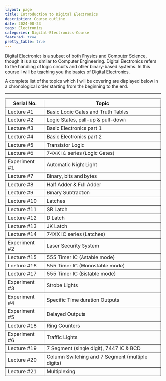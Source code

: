 ```yaml
---
layout: page
title: Introduction to Digital Electronics
description: Course outline
date: 2024-08-23
tags: Electronics
categories: Digital-Electronics-Course
featured: true
pretty_table: true
---
```


<style>
th, td {
  border:1px solid black;
}
</style>

Digital Electronics is a subset of both Physics and Computer Science, though it is also similar to Computer Engineering. Digital Electronics refers to the handling of logic circuits and other binary-based systems. In this course I will be teaching you the basics of Digital Electronics.

A complete list of the topics which I will be covering are displayed below in a chronological order starting from the beginning to the end.

---

| Serial No.    | Topic                                            |
| ------------- | ------------------------------------------------ |
| Lecture #1    | Basic Logic Gates and Truth Tables               |
| Lecture #2    | Logic States, pull-up & pull-down                |
| Lecture #3    | Basic Electronics part 1                         |
| Lecture #4    | Basic Electronics part 2                         |
| Lecture #5    | Transistor Logic                                 |
| Lecture #6    | 74XX IC series (Logic Gates)                     |
| Experiment #1 | Automatic Night Light                            |
| Lecture #7    | Binary, bits and bytes                           |
| Lecture #8    | Half Adder & Full Adder                          |
| Lecture #9    | Binary Subtraction                               |
| Lecture #10   | Latches                                          |
| Lecture #11   | SR Latch                                         |
| Lecture #12   | D Latch                                          |
| Lecture #13   | JK Latch                                         |
| Lecture #14   | 74XX IC series (Latches)                         |
| Experiment #2 | Laser Security System                            |
| Lecture #15   | 555 Timer IC (Astable mode)                      |
| Lecture #16   | 555 Timer IC (Monostable mode)                   |
| Lecture #17   | 555 Timer IC (Bistable mode)                     |
| Experiment #3 | Strobe Lights                                    |
| Experiment #4 | Specific Time duration Outputs                   |
| Experiment #5 | Delayed Outputs                                  |
| Lecture #18   | Ring Counters                                    |
| Experiment #6 | Traffic Lights                                   |
| Lecture #19   | 7 Segment (single digit), 7447 IC & BCD          |
| Lecture #20   | Column Switching and 7 Segment (multiple digits) |
| Lecture #21   | Multiplexing                                     |
